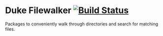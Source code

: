 Duke Filewalker [![Build Status](https://travis-ci.org/mbrner/duke_filewalker.svg?branch=master)](https://travis-ci.org/mbrner/duke_filewalker)
===============

Packages to conveniently walk through directories and search for matching files.
